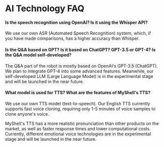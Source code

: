 # AI Technology FAQ

#### Is the speech recognition using OpenAI? Is it using the Whisper API?

We use our own ASR (Automated Speech Recognition) system, which, if you have made comparisons, has a higher accuracy than Whisper.

#### Is the Q&A based on GPT? Is it based on ChatGPT? GPT-3.5 or GPT-4? Is the Q&A model self-developed?

The Q&A part of the robot is mostly based on OpenAI's GPT-3.5 (ChatGPT). We plan to integrate GPT-4 into some advanced features. Meanwhile, our self-developed LLM (Large Language Model) is in the experimental stage and will be launched in the near future.

#### What model is used for TTS? What are the features of MyShell's TTS?

We use our own TTS model (text-to-speech). Our English TTS currently supports fast voice cloning, requiring only 1-5 minutes of voice samples to clone anyone's voice.

MyShell's TTS has a more realistic pronunciation than other products on the market, as well as faster response times and lower computational costs. Currently, different emotional voice technologies are in the experimental stage and will be launched in the near future.
